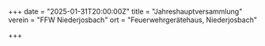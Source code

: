 +++
date = "2025-01-31T20:00:00Z"
title = "Jahreshauptversammlung"
verein = "FFW Niederjosbach"
ort = "Feuerwehrgerätehaus, Niederjosbach"

+++
